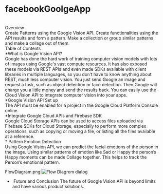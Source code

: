 # facebookGoolgeApp
<br>
Overview 
<br>
Create Patterns using the Google Vision API. Create functionalities using the API results
and form a pattern. Make a collection or group similar patterns and make a collage out of
them.
<br>
Table of Contents 
<br>
*What is Google Vision API?
<br>
Google has done the hard work of training computer vision models with lots of
images using Google&#39;s vast compute resources. It has also exposed these models
via REST APIs and even made SDKs available with client libraries in multiple
languages, so you don&#39;t have to know anything about REST, much less computer
vision. You just send Google an image and request a task, such as object
detection or face detection. Then Google will charge you a little money and send
the results back. You can easily use the Cloud Vision API to integrate computer
vision into your apps.
<br>
*Google Vision API Set up
<br>
The API must be enabled for a project in the Google Cloud Platform Console
online.
<br>
*Integrate Google Cloud APIs and Firebase SDK
<br>
Google Cloud Storage APIs can be used to access files uploaded via Firebase
SDKs for Cloud Storage, especially to perform more complex operations, such as
copying or moving a file, or listing all the files available at a reference. 
<br>
* Pattern Emotion Detection 
<br>
Using Google Vision API, we can predict the facial emotions of the person in the
image. Using similar patterns of emotion like Sad or Happy the person’s Happy
moments can be made Collage together. This helps to track the Person’s
emotional pattern.

FlowDiagram.png
![Flow Diagrom dialog](https://github.com/nishamizh/facebookGoolgeApp/blob/main/FlowDiagram.png)<br>

*  Future and Conclusion
The future of Google Vision API is beyond limits and have various product
solutions.

